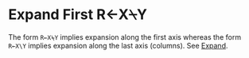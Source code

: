 <div style="display: none;">
  ⍀
</div>






<h1 class="heading"><span class="name">Expand First</span> <span class="command">R←X⍀Y</span></h1>



The form `R←X⍀Y` implies expansion along the first axis whereas the form `R←X\Y` implies expansion along the last axis (columns).  See [Expand](expand.md).



